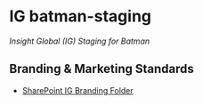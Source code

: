 # IG batman-staging
_Insight Global (IG) Staging for Batman_

## Branding & Marketing Standards
* [SharePoint IG Branding Folder](https://insightgloballlc.sharepoint.com/:f:/s/msd/Eh3dYKJH6C1HvnXMnO6ukFcBWtlwOCcc4jYPKB9l73gnZg?e=yskpM2)